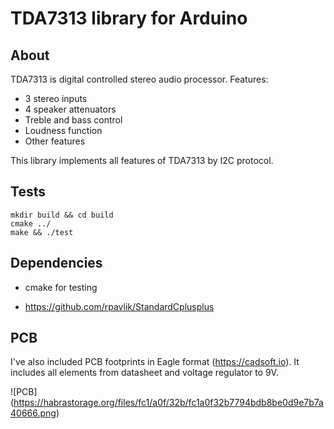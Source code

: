 # TDA7313 library for Arduino

## About

TDA7313 is digital controlled stereo audio processor. Features:

* 3 stereo inputs
* 4 speaker attenuators
* Treble and bass control
* Loudness function
* Other features

This library implements all features of TDA7313 by I2C protocol.

## Tests

	mkdir build && cd build
	cmake ../
	make && ./test

## Dependencies

* cmake for testing

* https://github.com/rpavlik/StandardCplusplus

## PCB

I've also included PCB footprints in Eagle format (https://cadsoft.io). It includes all elements from datasheet and voltage regulator to 9V.

![PCB]
(https://habrastorage.org/files/fc1/a0f/32b/fc1a0f32b7794bdb8be0d9e7b7a40666.png)
